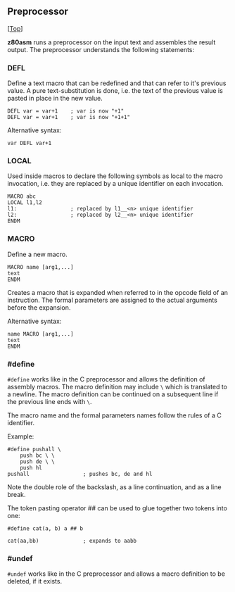 ## Preprocessor
[[Top](Tool---z80asm)]

**z80asm** runs a preprocessor on the input text and assembles the result 
output. The preprocessor understands the following statements:

### DEFL

Define a text macro that can be redefined and that can refer to it's previous 
value. A pure text-substitution is done, i.e. the text of the previous value 
is pasted in place in the new value.

    DEFL var = var+1    ; var is now "+1"
    DEFL var = var+1    ; var is now "+1+1"

Alternative syntax:

    var DEFL var+1

### LOCAL

Used inside macros to declare the following symbols as local to the macro
invocation, i.e. they are replaced by a unique identifier on each invocation.

    MACRO abc
    LOCAL l1,l2
    l1:                 ; replaced by l1__<n> unique identifier
    l2:                 ; replaced by l2__<n> unique identifier
    ENDM

### MACRO

Define a new macro.

    MACRO name [arg1,...]
    text
    ENDM

Creates a macro that is expanded when referred to in the opcode field of an 
instruction. The formal parameters are assigned to the actual arguments before
the expansion.

Alternative syntax:

    name MACRO [arg1,...]
    text
    ENDM

### #define

`#define` works like in the C preprocessor and allows the definition of
assembly macros. The macro definition may include `\` which is translated 
to a newline. The macro definition can be continued on a subsequent line
if the previous line ends with `\`.

The macro name and the formal parameters names follow the rules of a C
identifier. 

Example:

    #define pushall \
        push bc \ \
        push de \ \
        push hl
    pushall                 ; pushes bc, de and hl

Note the double role of the backslash, as a line continuation, and as a line 
break.

The token pasting operator ## can be used to glue together two tokens into one:

    #define cat(a, b) a ## b
    
    cat(aa,bb)              ; expands to aabb

### #undef

`#undef` works like in the C preprocessor and allows a macro definition
to be deleted, if it exists.


